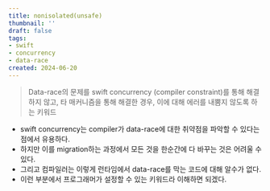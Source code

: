 ```yaml
---
title: nonisolated(unsafe)
thumbnail: ''
draft: false
tags:
- swift
- concurrency
- data-race
created: 2024-06-20
---
```



 > 
 > Data-race의 문제를 swift concurrency (compiler constraint)를 통해 해결하지 않고, 타 매커니즘을 통해 해결한 경우, 이에 대해 에러를 내뿜지 않도록 하는 키워드

* swift concurrency는 compiler가 data-race에 대한 취약점을 파악할 수 있다는 점에서 유용하다.
* 하지만 이를 migration하는 과정에서 모든 것을 한순간에 다 바꾸는 것은 어려울 수 있다.
* 그리고 컴파일러는 이렇게 런타임에서 data-race를 막는 코드에 대해 알수가 없다.
* 이런 부분에서 프로그래머가 설정할 수 있는 키워드라 이해하면 되겠다.
